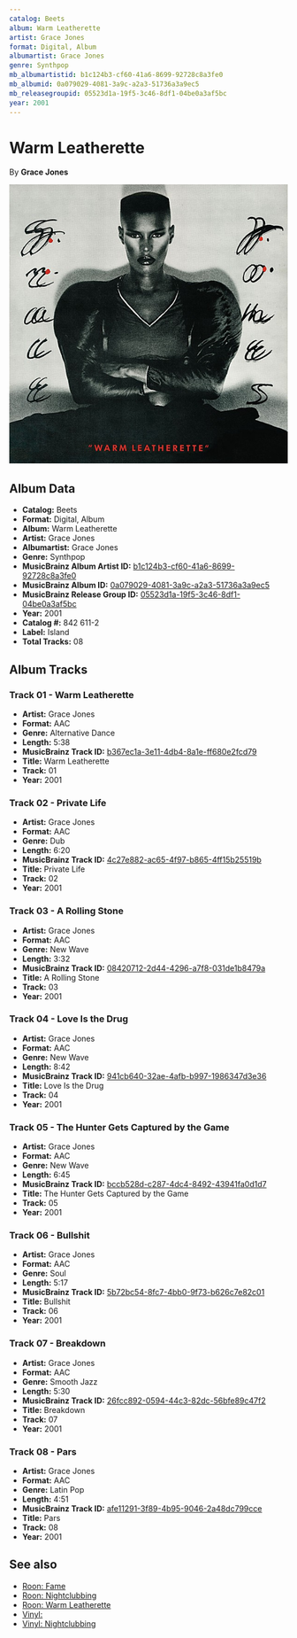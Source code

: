 ```yaml
---
catalog: Beets
album: Warm Leatherette
artist: Grace Jones
format: Digital, Album
albumartist: Grace Jones
genre: Synthpop
mb_albumartistid: b1c124b3-cf60-41a6-8699-92728c8a3fe0
mb_albumid: 0a079029-4081-3a9c-a2a3-51736a3a9ec5
mb_releasegroupid: 05523d1a-19f5-3c46-8df1-04be0a3af5bc
year: 2001
---
```


# Warm Leatherette

By **Grace Jones**

![](../../assets/beetscovers/Grace_Jones-Warm_Leatherette.jpg)

## Album Data

- **Catalog:** Beets
- **Format:** Digital, Album
- **Album:** Warm Leatherette
- **Artist:** Grace Jones
- **Albumartist:** Grace Jones
- **Genre:** Synthpop
- **MusicBrainz Album Artist ID:** [b1c124b3-cf60-41a6-8699-92728c8a3fe0](https://musicbrainz.org/artist/b1c124b3-cf60-41a6-8699-92728c8a3fe0)
- **MusicBrainz Album ID:** [0a079029-4081-3a9c-a2a3-51736a3a9ec5](https://musicbrainz.org/release/0a079029-4081-3a9c-a2a3-51736a3a9ec5)
- **MusicBrainz Release Group ID:** [05523d1a-19f5-3c46-8df1-04be0a3af5bc](https://musicbrainz.org/release-group/05523d1a-19f5-3c46-8df1-04be0a3af5bc)
- **Year:** 2001
- **Catalog #:** 842 611-2
- **Label:** Island
- **Total Tracks:** 08

## Album Tracks

### Track 01 - Warm Leatherette

- **Artist:** Grace Jones
- **Format:** AAC
- **Genre:** Alternative Dance
- **Length:** 5:38
- **MusicBrainz Track ID:** [b367ec1a-3e11-4db4-8a1e-ff680e2fcd79](https://musicbrainz.org/recording/b367ec1a-3e11-4db4-8a1e-ff680e2fcd79)
- **Title:** Warm Leatherette
- **Track:** 01
- **Year:** 2001

### Track 02 - Private Life

- **Artist:** Grace Jones
- **Format:** AAC
- **Genre:** Dub
- **Length:** 6:20
- **MusicBrainz Track ID:** [4c27e882-ac65-4f97-b865-4ff15b25519b](https://musicbrainz.org/recording/4c27e882-ac65-4f97-b865-4ff15b25519b)
- **Title:** Private Life
- **Track:** 02
- **Year:** 2001

### Track 03 - A Rolling Stone

- **Artist:** Grace Jones
- **Format:** AAC
- **Genre:** New Wave
- **Length:** 3:32
- **MusicBrainz Track ID:** [08420712-2d44-4296-a7f8-031de1b8479a](https://musicbrainz.org/recording/08420712-2d44-4296-a7f8-031de1b8479a)
- **Title:** A Rolling Stone
- **Track:** 03
- **Year:** 2001

### Track 04 - Love Is the Drug

- **Artist:** Grace Jones
- **Format:** AAC
- **Genre:** New Wave
- **Length:** 8:42
- **MusicBrainz Track ID:** [941cb640-32ae-4afb-b997-1986347d3e36](https://musicbrainz.org/recording/941cb640-32ae-4afb-b997-1986347d3e36)
- **Title:** Love Is the Drug
- **Track:** 04
- **Year:** 2001

### Track 05 - The Hunter Gets Captured by the Game

- **Artist:** Grace Jones
- **Format:** AAC
- **Genre:** New Wave
- **Length:** 6:45
- **MusicBrainz Track ID:** [bccb528d-c287-4dc4-8492-43941fa0d1d7](https://musicbrainz.org/recording/bccb528d-c287-4dc4-8492-43941fa0d1d7)
- **Title:** The Hunter Gets Captured by the Game
- **Track:** 05
- **Year:** 2001

### Track 06 - Bullshit

- **Artist:** Grace Jones
- **Format:** AAC
- **Genre:** Soul
- **Length:** 5:17
- **MusicBrainz Track ID:** [5b72bc54-8fc7-4bb0-9f73-b626c7e82c01](https://musicbrainz.org/recording/5b72bc54-8fc7-4bb0-9f73-b626c7e82c01)
- **Title:** Bullshit
- **Track:** 06
- **Year:** 2001

### Track 07 - Breakdown

- **Artist:** Grace Jones
- **Format:** AAC
- **Genre:** Smooth Jazz
- **Length:** 5:30
- **MusicBrainz Track ID:** [26fcc892-0594-44c3-82dc-56bfe89c47f2](https://musicbrainz.org/recording/26fcc892-0594-44c3-82dc-56bfe89c47f2)
- **Title:** Breakdown
- **Track:** 07
- **Year:** 2001

### Track 08 - Pars

- **Artist:** Grace Jones
- **Format:** AAC
- **Genre:** Latin Pop
- **Length:** 4:51
- **MusicBrainz Track ID:** [afe11291-3f89-4b95-9046-2a48dc799cce](https://musicbrainz.org/recording/afe11291-3f89-4b95-9046-2a48dc799cce)
- **Title:** Pars
- **Track:** 08
- **Year:** 2001


## See also

- [Roon: Fame](../../Roon/Grace_Jones/Fame.md)
- [Roon: Nightclubbing](../../Roon/Grace_Jones/Nightclubbing.md)
- [Roon: Warm Leatherette](../../Roon/Grace_Jones/Warm_Leatherette.md)
- [Vinyl: ](../../Vinyl/Grace_Jones/Grace_Jones.md)
- [Vinyl: Nightclubbing](../../Vinyl/Grace_Jones/Nightclubbing.md)
